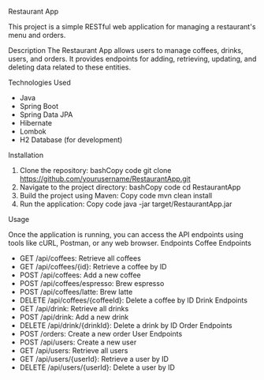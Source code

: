 Restaurant App

This project is a simple RESTful web application for managing a restaurant's menu and orders.


Description
The Restaurant App allows users to manage coffees, drinks, users, and orders. It provides endpoints for adding, retrieving, updating, and deleting data related to these entities.

Technologies Used
* Java
* Spring Boot
* Spring Data JPA
* Hibernate
* Lombok
* H2 Database (for development)

Installation
1. Clone the repository:
bashCopy code
git clone https://github.com/yourusername/RestaurantApp.git 
2. Navigate to the project directory:
bashCopy code
cd RestaurantApp 
3. Build the project using Maven:
Copy code
mvn clean install 
4. Run the application:
Copy code
java -jar target/RestaurantApp.jar 

Usage

Once the application is running, you can access the API endpoints using tools like cURL, Postman, or any web browser.
Endpoints
Coffee Endpoints
* GET /api/coffees: Retrieve all coffees
* GET /api/coffees/{id}: Retrieve a coffee by ID
* POST /api/coffees: Add a new coffee
* POST /api/coffees/espresso: Brew espresso
* POST /api/coffees/latte: Brew latte
* DELETE /api/coffees/{coffeeId}: Delete a coffee by ID
Drink Endpoints
* GET /api/drink: Retrieve all drinks
* POST /api/drink: Add a new drink
* DELETE /api/drink/{drinkId}: Delete a drink by ID
Order Endpoints
* POST /orders: Create a new order
User Endpoints
* POST /api/users: Create a new user
* GET /api/users: Retrieve all users
* GET /api/users/{userId}: Retrieve a user by ID
* DELETE /api/users/{userId}: Delete a user by ID

